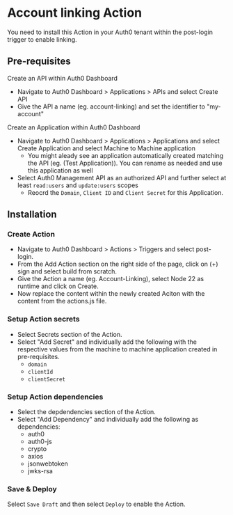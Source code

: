 # Account linking Action

You need to install this Action in your Auth0 tenant within the post-login trigger to enable linking.

## Pre-requisites

Create an API within Auth0 Dashboard

- Navigate to Auth0 Dashboard > Applications > APIs and select Create API
- Give the API a name (eg. account-linking) and set the identifier to "my-account"

Create an Application within Auth0 Dashboard

- Navigate to Auth0 Dashboard > Applications > Applications and select Create Application and select Machine to Machine application
  - You might aleady see an application automatically created matching the API (eg. <api-name> (Test Application)). You can rename as needed and use this application as well
- Select Auth0 Management API as an authorized API and further select at least `read:users` and `update:users` scopes
  - Reocrd the `Domain`, `Client ID` and `Client Secret` for this Application.

## Installation

### Create Action

- Navigate to Auth0 Dashboard > Actions > Triggers and select post-login.
- From the Add Action section on the right side of the page, click on (+) sign and select build from scratch.
- Give the Action a name (eg. Account-Linking), select Node 22 as runtime and click on Create.
- Now replace the content within the newly created Aciton with the content from the actions.js file.

### Setup Action secrets

- Select Secrets section of the Action.
- Select "Add Secret" and individually add the following with the respective values from the machine to machine application created in pre-requisites.
  - `domain`
  - `clientId`
  - `clientSecret`

### Setup Action dependencies

- Select the depdendencies section of the Action.
- Select "Add Dependency" and individually add the following as dependencies:
  - auth0
  - auth0-js
  - crypto
  - axios
  - jsonwebtoken
  - jwks-rsa

### Save & Deploy

Select `Save Draft` and then select `Deploy` to enable the Action.

